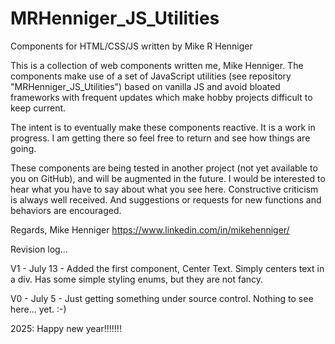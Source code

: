 # MRHenniger_JS_Utilities
Components for HTML/CSS/JS written by Mike R Henniger

This is a collection of web components written me, Mike Henniger.  The components make use of a set of JavaScript 
utilities (see repository "MRHenniger_JS_Utilities") based on vanilla JS and avoid bloated frameworks with frequent 
updates which make hobby projects difficult to keep current.  

The intent is to eventually make these components reactive.  It is a work in progress.  I am getting there so feel free
to return and see how things are going.

These components are being tested in another project (not yet available to you on GitHub), and will be augmented in the 
future.  I would be interested to hear what you have to say about what you see here.  Constructive 
criticism is always well received.  And suggestions or requests for new functions and behaviors are encouraged.

Regards,
Mike Henniger
https://www.linkedin.com/in/mikehenniger/



Revision log...

V1 - July 13 -      Added the first component, Center Text.  Simply centers text in a div.  Has some simple styling
                    enums, but they are not fancy.

V0 - July 5 -       Just getting something under source control.  Nothing to see here... yet.  :-)

2025:  Happy new year!!!!!!!
